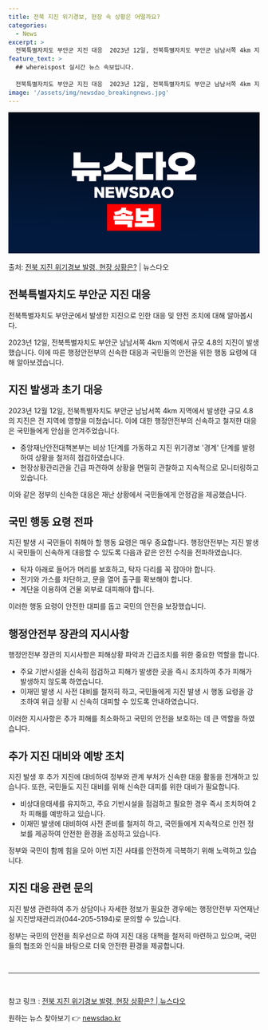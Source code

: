 ```yaml
---
title: 전북 지진 위기경보, 현장 속 상황은 어떨까요?
categories:
  - News
excerpt: >
  전북특별자치도 부안군 지진 대응  2023년 12일, 전북특별자치도 부안군 남남서쪽 4km 지역에서 규모 4…
feature_text: >
  ## whereispost 실시간 뉴스 속보입니다.

  전북특별자치도 부안군 지진 대응  2023년 12일, 전북특별자치도 부안군 남남서쪽 4km 지역에서 규모 4…
image: '/assets/img/newsdao_breakingnews.jpg'
---
```


![뉴스다오 속보](/assets/img/newsdao_breakingnews.jpg)

<p>출처: <a href="https://newsdao.kr/4183" rel="dofollow">전북 지진 위기경보 발령, 현장 상황은?</a> | 뉴스다오</p>

<h2 data-ke-size="size26">전북특별자치도 부안군 지진 대응</h2>
전북특별자치도 부안군에서 발생한 지진으로 인한 대응 및 안전 조치에 대해 알아봅시다.

<p data-ke-size="size16">2023년 12일, 전북특별자치도 부안군 남남서쪽 4km 지역에서 규모 4.8의 지진이 발생했습니다. 이에 따른 행정안전부의 신속한 대응과 국민들의 안전을 위한 행동 요령에 대해 알아보겠습니다.</p>

<h2 data-ke-size="size24">지진 발생과 초기 대응</h2>
2023년 12월 12일, 전북특별자치도 부안군 남남서쪽 4km 지역에서 발생한 규모 4.8의 지진은 전 지역에 영향을 미쳤습니다. 이에 대한 행정안전부의 신속하고 철저한 대응은 국민들에게 안심을 안겨주었습니다.

<ul>
    <li>중앙재난안전대책본부는 비상 1단계를 가동하고 지진 위기경보 '경계' 단계를 발령하여 상황을 철저히 점검하였습니다.</li>
    <li>현장상황관리관을 긴급 파견하여 상황을 면밀히 관찰하고 지속적으로 모니터링하고 있습니다.</li>
</ul>

<p data-ke-size="size16">이와 같은 정부의 신속한 대응은 재난 상황에서 국민들에게 안정감을 제공했습니다.</p>

<h2 data-ke-size="size24">국민 행동 요령 전파</h2>
지진 발생 시 국민들이 취해야 할 행동 요령은 매우 중요합니다. 행정안전부는 지진 발생 시 국민들이 신속하게 대응할 수 있도록 다음과 같은 안전 수칙을 전파하였습니다.

<ul>
    <li>탁자 아래로 들어가 머리를 보호하고, 탁자 다리를 꼭 잡아야 합니다.</li>
    <li>전기와 가스를 차단하고, 문을 열어 출구를 확보해야 합니다.</li>
    <li>계단을 이용하여 건물 외부로 대피해야 합니다.</li>
</ul>

<p data-ke-size="size16">이러한 행동 요령이 안전한 대피를 돕고 국민의 안전을 보장했습니다.</p>

<h2 data-ke-size="size24">행정안전부 장관의 지시사항</h2>
행정안전부 장관의 지시사항은 피해상황 파악과 긴급조치를 위한 중요한 역할을 합니다.

<ul>
    <li>주요 기반시설을 신속히 점검하고 피해가 발생한 곳을 즉시 조치하여 추가 피해가 발생하지 않도록 하였습니다.</li>
    <li>이재민 발생 시 사전 대비를 철저히 하고, 국민들에게 지진 발생 시 행동 요령을 강조하여 위급 상황 시 신속히 대피할 수 있도록 안내하였습니다.</li>
</ul>

<p data-ke-size="size16">이러한 지시사항은 추가 피해를 최소화하고 국민의 안전을 보호하는 데 큰 역할을 하였습니다.</p>

<h2 data-ke-size="size24">추가 지진 대비와 예방 조치</h2>
지진 발생 후 추가 지진에 대비하여 정부와 관계 부처가 신속한 대응 활동을 전개하고 있습니다. 또한, 국민들도 지진 대비를 위해 신속한 대피를 위한 대비가 필요합니다.

<ul>
    <li>비상대응태세를 유지하고, 주요 기반시설을 점검하고 필요한 경우 즉시 조치하여 2차 피해를 예방하고 있습니다.</li>
    <li>이재민 발생에 대비하여 사전 준비를 철저히 하고, 국민들에게 지속적으로 안전 정보를 제공하여 안전한 환경을 조성하고 있습니다.</li>
</ul>

<p data-ke-size="size16">정부와 국민이 함께 힘을 모아 이번 지진 사태를 안전하게 극복하기 위해 노력하고 있습니다.</p>

<h2 data-ke-size="size24">지진 대응 관련 문의</h2>
지진 발생 관련하여 추가 상담이나 자세한 정보가 필요한 경우에는 행정안전부 자연재난실 지진방재관리과(044-205-5194)로 문의할 수 있습니다.

<p data-ke-size="size16">정부는 국민의 안전을 최우선으로 하여 지진 대응 대책을 철저히 마련하고 있으며, 국민들의 협조와 인식을 바탕으로 더욱 안전한 환경을 제공합니다.</p>

<p data-ke-size="size16">&nbsp;</p>
<hr>
<p data-ke-size="size16">&nbsp;</p>

참고 링크 : [전북 지진 위기경보 발령, 현장 상황은? | 뉴스다오](https://newsdao.kr/4183) 

원하는 뉴스 찾아보기 👉 <a href="https://newsdao.kr" rel="dofollow">newsdao.kr</a>


